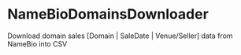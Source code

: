 # NameBioDomainsDownloader
Download domain sales [Domain | SaleDate | Venue/Seller] data from NameBio into CSV
